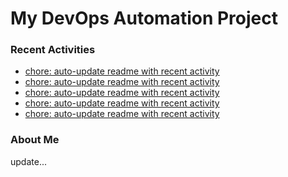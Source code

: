 # My DevOps Automation Project

### Recent Activities
<!-- activity:START -->
- [chore: auto-update readme with recent activity](https://github.com/kaigiii/mybowling-app/commit/255032f1b1c0385336c7f75f3ff73e9bbc460914)
- [chore: auto-update readme with recent activity](https://github.com/kaigiii/mybowling-app/commit/c760d2b518e5b39500655d9d15be791350365df5)
- [chore: auto-update readme with recent activity](https://github.com/kaigiii/mybowling-app/commit/c1384fe5e7251f44928988cee25c581918700b78)
- [chore: auto-update readme with recent activity](https://github.com/kaigiii/mybowling-app/commit/dc8e449bcd20195534aaf694465c8fa4335166de)
- [chore: auto-update readme with recent activity](https://github.com/kaigiii/mybowling-app/commit/b505b00cf74a0df3c3f8329f41c9de2fb3b00b8d)
<!-- activity:END -->

### About Me
<!-- MYLINKS:START -->
<!-- MYLINKS:END -->

update...
